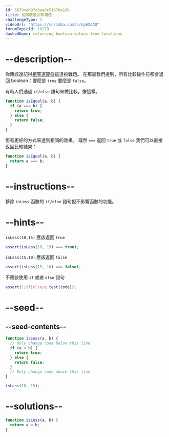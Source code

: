 ```yaml
---
id: 5679ceb97cbaa8c51670a16b
title: 從函數返回布爾值
challengeType: 1
videoUrl: "https://scrimba.com/c/cp62qAQ"
forumTopicId: 18273
dashedName: returning-boolean-values-from-functions
---
```


# --description--

你應該還記得[相等運算符](/learn/javascript-algorithms-and-data-structures/basic-javascript/comparison-with-the-equality-operator)這道挑戰題。 在那裏我們提到，所有比較操作符都會返回 boolean：要麼是 `true` 要麼是 `false`。

有時人們通過 `if/else` 語句來做比較，像這樣。

```js
function isEqual(a, b) {
  if (a === b) {
    return true;
  } else {
    return false;
  }
}
```

但有更好的方式來達到相同的效果。 既然 `===` 返回 `true` 或 `false` 我們可以直接返回比較結果：

```js
function isEqual(a, b) {
  return a === b;
}
```

# --instructions--

移除 `isLess` 函數的 `if/else` 語句但不影響函數的功能。

# --hints--

`isLess(10,15)` 應該返回 `true`

```js
assert(isLess(10, 15) === true);
```

`isLess(15,10)` 應該返回 `false`

```js
assert(isLess(15, 10) === false);
```

不應該使用 `if` 或者 `else` 語句

```js
assert(!/if|else/g.test(code));
```

# --seed--

## --seed-contents--

```js
function isLess(a, b) {
  // Only change code below this line
  if (a < b) {
    return true;
  } else {
    return false;
  }
  // Only change code above this line
}

isLess(10, 15);
```

# --solutions--

```js
function isLess(a, b) {
  return a < b;
}
```
